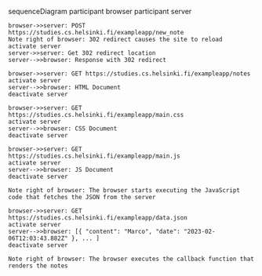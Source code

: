 sequenceDiagram
    participant browser
    participant server

    browser->>server: POST https://studies.cs.helsinki.fi/exampleapp/new_note
    Note right of browser: 302 redirect causes the site to reload
    activate server
    server->>server: Get 302 redirect location
    server-->>browser: Response with 302 redirect

    browser->>server: GET https://studies.cs.helsinki.fi/exampleapp/notes
    activate server
    server-->>browser: HTML Document
    deactivate server

    browser->>server: GET https://studies.cs.helsinki.fi/exampleapp/main.css
    activate server
    server-->>browser: CSS Document
    deactivate server

    browser->>server: GET https://studies.cs.helsinki.fi/exampleapp/main.js
    activate server
    server-->>browser: JS Document
    deactivate server

    Note right of browser: The browser starts executing the JavaScript code that fetches the JSON from the server

    browser->>server: GET https://studies.cs.helsinki.fi/exampleapp/data.json
    activate server
    server-->>browser: [{ "content": "Marco", "date": "2023-02-06T12:03:43.882Z" }, ... ]
    deactivate server

    Note right of browser: The browser executes the callback function that renders the notes 
